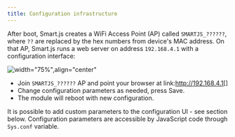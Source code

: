 ```yaml
---
title: Configuration infrastructure
---
```


After boot, Smart.js creates a WiFi Access Point (AP) called `SMARTJS_??????`,
where `??` are replaced by the hex numbers from device's MAC address.
On that AP, Smart.js runs a web server on address `192.168.4.1` with
a configuration interface:

![width="75%",align="center"](smartjs_quick_start_guide/cfg.png)

- Join `SMARTJS_??????` AP and point your browser at link:http://192.168.4.1[]
- Change configuration parameters as needed, press Save.
- The module will reboot with new configuration.

It is possible to add custom parameters to the configuration UI - see section
below. Configuration parameters are accessible by JavaScript code through
`Sys.conf` variable.

